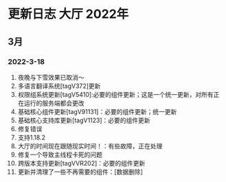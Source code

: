 # 更新日志 大厅 2022年

## 3月

### 2022-3-18
1. 夜晚与下雪效果已取消～
2. 多语言翻译系统[tagV372]更新
3. 权限组系统更新[tagV5410]:必要的组件更新；这是一个统一更新，对所有正在运行的服务端都会更改
4. 基础核心组件更新[tagV91131]：必要的组件更新；统一更新
5. 基础核心支持库更新[tagV1123]：必要的组件更新
  1. 修复错误
  2. 支持1.18.2
6. 大厅的时间现在跟随现实时间！：有些故障，正在处理
7. 修复一个导致主线程卡死的问题
8. 跨版本支持更新[tagVVR202]：必要的组件更新
9. 更新并清理了一些不再需要的组件：[数据删除]